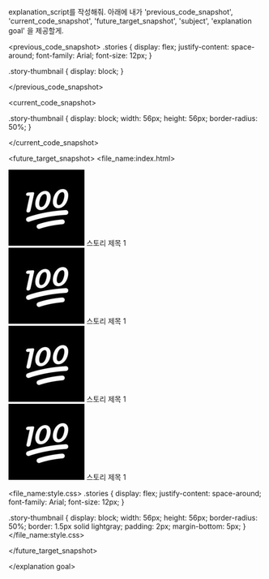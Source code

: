 explanation_script를 작성해줘. 아래에 내가 'previous_code_snapshot', 'current_code_snapshot',
'future_target_snapshot', 'subject', 'explanation goal' 을 제공할게.

<previous_code_snapshot>
.stories {
  display: flex;
  justify-content: space-around;
  font-family: Arial;
  font-size: 12px;
}

.story-thumbnail {
  display: block;
}

</previous_code_snapshot>

<current_code_snapshot>

.story-thumbnail {
  display: block;
  width: 56px;
  height: 56px;
  border-radius: 50%;
}

</current_code_snapshot>

<future_target_snapshot>
<file_name:index.html>
  <section class="stories">
    <div class="story">
      <img class="story-thumbnail" src="./story-logo-01.jpg" />
      <span>
        스토리 제목 1
      </span>
    </div>
    <div class="story">
      <img class="story-thumbnail" src="./story-logo-01.jpg" />
      <span>
        스토리 제목 1
      </span>
    </div>
    <div class="story">
      <img class="story-thumbnail" src="./story-logo-01.jpg" />
      <span>
        스토리 제목 1
      </span>
    </div>
    <div class="story">
      <img class="story-thumbnail" src="./story-logo-01.jpg" />
      <span>
        스토리 제목 1
      </span>
    </div>
  </section>
</file_name:index.html>

<file_name:style.css>
.stories {
  display: flex;
  justify-content: space-around;
  font-family: Arial;
  font-size: 12px;
}

.story-thumbnail {
  display: block;
  width: 56px;
  height: 56px;
  border-radius: 50%;
  border: 1.5px solid lightgray;
  padding: 2px;
  margin-bottom: 5px;
}
</file_name:style.css>

</future_target_snapshot>

<subject>  </subject>

<explanation goal> 

</explanation goal>

<script tone>

유치원 선생님처럼 친절하고 따뜻한 말투, 초보자에게 수업을 하기 위해 기초적인 내용까지 꼼꼼히 설명하고 넘어가는 선생님같은 말투. 하나라도 더 알려주고 싶어하는 멘토의 마음가짐을 가지고 있어요. "~합니다"체가 아니라 "~해요"체를 전체 문단의 70%이상 으로 구성하는 것이 좋아요.

</script tone>